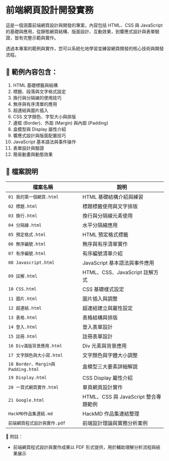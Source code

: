 # 前端網頁設計開發實務

這是一個涵蓋前端網頁設計與開發的專案，內容包括 HTML、CSS 與 JavaScript 的基礎與應用，從靜態網頁結構、版面設計、互動效果，到響應式設計與表單驗證，皆有完整示範與實作。

透過本專案的範例與實作，您可以系統化地學習並練習網頁開發的核心技術與開發流程。

## 📌 範例內容包含：

1. HTML 基礎標籤與結構  
2. 標題、段落與文字格式設定  
3. 換行與分隔線的使用技巧  
4. 無序與有序清單的應用  
5. 超連結與圖片插入  
6. CSS 文字顏色、字型大小與排版  
7. 邊框 (Border)、外距 (Margin) 與內距 (Padding)  
8. 盒模型與 Display 屬性介紹  
9. 響應式設計與版面配置技巧  
10. JavaScript 基本語法與事件操作  
11. 表單設計與驗證  
12. 簡易動畫與動態效果  

## 📁 檔案說明

| 檔案名稱                        | 說明                          |
| ----------------------------- | ----------------------------- |
| `01 我的第一個網頁.html`           | HTML 基礎結構介紹與練習             |
| `02 標題.html`                  | 標題標籤使用與文字排版              |
| `03 換行.html`                  | 換行與分隔線元素使用                |
| `04 分隔線.html`                | 水平分隔線應用                    |
| `05 預定格式.html`               | HTML 預定格式標籤                  |
| `06 無序編號.html`               | 無序與有序清單實作                 |
| `07 有序編號.html`               | 有序編號清單介紹                   |
| `08 Javascript.html`            | JavaScript 基本語法與事件應用       |
| `09 註解.html`                  | HTML、CSS、JavaScript 註解方式      |
| `10 CSS.html`                   | CSS 基礎樣式設定                   |
| `11 圖片.html`                  | 圖片插入與調整                    |
| `12 超連結.html`                | 超連結建立與屬性設定               |
| `13 表格.html`                  | 表格結構與排版                    |
| `14 登入.html`                  | 登入表單設計                     |
| `15 註冊.html`                  | 註冊表單設計                     |
| `16 Div滿版背景應用.html`        | Div 元素與背景應用                 |
| `17 文字顏色與大小寫.html`        | 文字顏色與字體大小調整              |
| `18 Border、Margin與Padding.html` | 盒模型三大要素詳細解說             |
| `19 Display.html`               | CSS Display 屬性介紹               |
| `20 一頁式網頁實作.html`           | 單頁網頁設計實作                   |
| `21 Google.html`                | HTML、CSS 與 JavaScript 整合專題範例 |
| `HackMD作品集連結.md`          | HackMD 作品集連結整理               |
| `前端網頁程式設計與實作.pdf`      | 前端設計理論與實務分析案例           |

📌 附註：
- 前端網頁程式設計與實作成果以 PDF 形式提供，用於輔助理解分析流程與結果展示